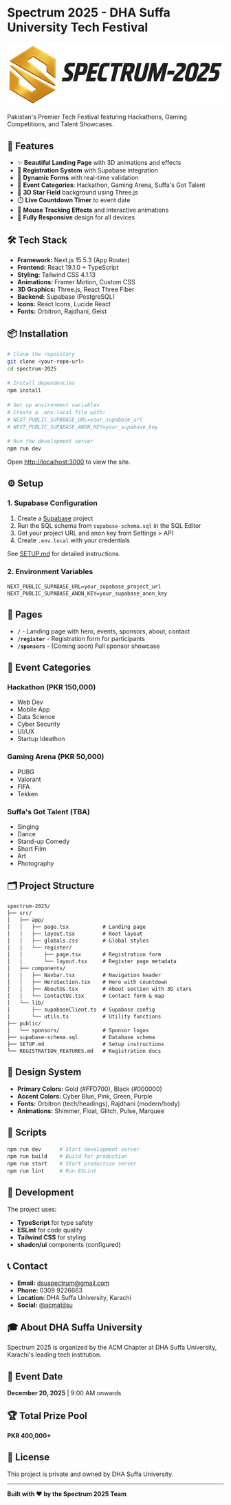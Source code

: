 # Spectrum 2025 - DHA Suffa University Tech Festival

![Spectrum 2025](public/sponsors/Logo%20Spectrum.png)

Pakistan's Premier Tech Festival featuring Hackathons, Gaming Competitions, and Talent Showcases.

## 🚀 Features

- ✨ **Beautiful Landing Page** with 3D animations and effects
- 📝 **Registration System** with Supabase integration
- 🎨 **Dynamic Forms** with real-time validation
- 🎯 **Event Categories**: Hackathon, Gaming Arena, Suffa's Got Talent
- 🌟 **3D Star Field** background using Three.js
- ⏱️ **Live Countdown Timer** to event date
- 🎨 **Mouse Tracking Effects** and interactive animations
- 📱 **Fully Responsive** design for all devices

## 🛠️ Tech Stack

- **Framework:** Next.js 15.5.3 (App Router)
- **Frontend:** React 19.1.0 + TypeScript
- **Styling:** Tailwind CSS 4.1.13
- **Animations:** Framer Motion, Custom CSS
- **3D Graphics:** Three.js, React Three Fiber
- **Backend:** Supabase (PostgreSQL)
- **Icons:** React Icons, Lucide React
- **Fonts:** Orbitron, Rajdhani, Geist

## 📦 Installation

```bash
# Clone the repository
git clone <your-repo-url>
cd spectrum-2025

# Install dependencies
npm install

# Set up environment variables
# Create a .env.local file with:
# NEXT_PUBLIC_SUPABASE_URL=your_supabase_url
# NEXT_PUBLIC_SUPABASE_ANON_KEY=your_supabase_key

# Run the development server
npm run dev
```

Open [http://localhost:3000](http://localhost:3000) to view the site.

## ⚙️ Setup

### 1. Supabase Configuration

1. Create a [Supabase](https://supabase.com/) project
2. Run the SQL schema from `supabase-schema.sql` in the SQL Editor
3. Get your project URL and anon key from Settings > API
4. Create `.env.local` with your credentials

See [SETUP.md](SETUP.md) for detailed instructions.

### 2. Environment Variables

```env
NEXT_PUBLIC_SUPABASE_URL=your_supabase_project_url
NEXT_PUBLIC_SUPABASE_ANON_KEY=your_supabase_anon_key
```

## 📄 Pages

- **`/`** - Landing page with hero, events, sponsors, about, contact
- **`/register`** - Registration form for participants
- **`/sponsors`** - (Coming soon) Full sponsor showcase

## 🎯 Event Categories

### Hackathon (PKR 150,000)
- Web Dev
- Mobile App
- Data Science
- Cyber Security
- UI/UX
- Startup Ideathon

### Gaming Arena (PKR 50,000)
- PUBG
- Valorant
- FIFA
- Tekken

### Suffa's Got Talent (TBA)
- Singing
- Dance
- Stand-up Comedy
- Short Film
- Art
- Photography

## 🗂️ Project Structure

```
spectrum-2025/
├── src/
│   ├── app/
│   │   ├── page.tsx           # Landing page
│   │   ├── layout.tsx         # Root layout
│   │   ├── globals.css        # Global styles
│   │   └── register/
│   │       ├── page.tsx       # Registration form
│   │       └── layout.tsx     # Register page metadata
│   ├── components/
│   │   ├── Navbar.tsx         # Navigation header
│   │   ├── HeroSection.tsx    # Hero with countdown
│   │   ├── AboutUs.tsx        # About section with 3D stars
│   │   └── ContactUs.tsx      # Contact form & map
│   └── lib/
│       ├── supabaseClient.ts  # Supabase config
│       └── utils.ts           # Utility functions
├── public/
│   └── sponsors/              # Sponsor logos
├── supabase-schema.sql        # Database schema
├── SETUP.md                   # Setup instructions
└── REGISTRATION_FEATURES.md   # Registration docs
```

## 🎨 Design System

- **Primary Colors:** Gold (#FFD700), Black (#000000)
- **Accent Colors:** Cyber Blue, Pink, Green, Purple
- **Fonts:** Orbitron (tech/headings), Rajdhani (modern/body)
- **Animations:** Shimmer, Float, Glitch, Pulse, Marquee

## 📝 Scripts

```bash
npm run dev      # Start development server
npm run build    # Build for production
npm run start    # Start production server
npm run lint     # Run ESLint
```

## 🔧 Development

The project uses:
- **TypeScript** for type safety
- **ESLint** for code quality
- **Tailwind CSS** for styling
- **shadcn/ui** components (configured)

## 📞 Contact

- **Email:** dsuspectrum@gmail.com
- **Phone:** 0309 9226663
- **Location:** DHA Suffa University, Karachi
- **Social:** [@acmatdsu](https://instagram.com/acmatdsu)

## 🎓 About DHA Suffa University

Spectrum 2025 is organized by the ACM Chapter at DHA Suffa University, Karachi's leading tech institution.

## 📅 Event Date

**December 20, 2025** | 9:00 AM onwards

## 🏆 Total Prize Pool

**PKR 400,000+**

## 📄 License

This project is private and owned by DHA Suffa University.

---

**Built with ❤️ by the Spectrum 2025 Team**
